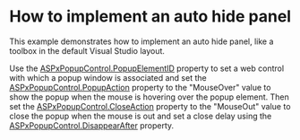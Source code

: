 # How to implement an auto hide panel


<p>This example demonstrates how to implement an auto hide panel, like a toolbox in the default Visual Studio layout.</p><p>Use the <a href="http://documentation.devexpress.com/#AspNet/DevExpressWebASPxPopupControlASPxPopupControl_PopupElementIDtopic"><u>ASPxPopupControl.PopupElementID</u></a> property to set a web control with which a popup window is associated and set the <a href="http://documentation.devexpress.com/#AspNet/DevExpressWebASPxPopupControlASPxPopupControl_PopupActiontopic"><u>ASPxPopupControl.PopupAction</u></a> property to the "MouseOver" value to show the popup when the mouse is hovering over the popup element. Then set the <a href="http://documentation.devexpress.com/#AspNet/DevExpressWebASPxPopupControlASPxPopupControl_CloseActiontopic"><u>ASPxPopupControl.CloseAction</u></a> property to the "MouseOut" value to close the popup when the mouse is out and set a close delay using the <a href="http://documentation.devexpress.com/#AspNet/DevExpressWebASPxPopupControlASPxPopupControl_DisappearAftertopic"><u>ASPxPopupControl.DisappearAfter</u></a> property.</p>

<br/>


